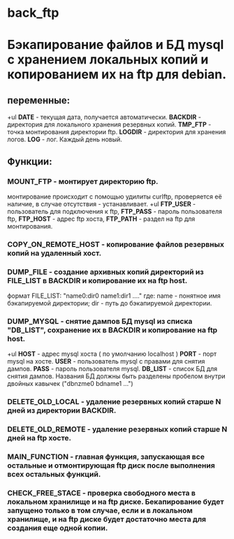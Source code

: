 # back_ftp
# Бэкапирование файлов и БД mysql с хранением локальных копий и копированием их на ftp для debian.

## переменные:
+ul
**DATE** - текущая дата, получается автоматически.
**BACKDIR** - директория для локального хранения резервных копий.
**TMP_FTP** - точка монтирования директории ftp.
**LOGDIR** - директория для хранения логов.
**LOG** - лог. Каждый день новый.

## Функции:

### MOUNT_FTP - монтирует директорию ftp.
монтирование происходит с помощью удилиты curlftp, проверяется её наличие, в случае отсутствия - устанавливает.
+ul
**FTP_USER** - пользователь для подключения к ftp,
**FTP_PASS** - пароль пользователя ftp,
**FTP_HOST** - адрес ftp хоста,
**FTP_PATH** - раздел на ftp для монтирования.

### COPY_ON_REMOTE_HOST - копирование файлов резервных копий на удаленный хост.

### DUMP_FILE - создание архивных копий директорий из FILE_LIST в BACKDIR и копирование их на ftp host.
формат FILE_LIST:
"name0:dir0 name1:dir1 ...." где:
name - понятное имя бэкапируемой директории;
dir - путь до бэкапируемой директории.

### DUMP_MYSQL - снятие дампов БД mysql из списка "DB_LIST", сохранение их в BACKDIR и копирование на ftp host.
+ul
**HOST** - адрес mysql хоста ( по умолчанию localhost )
**PORT** - порт mysql на хосте.
**USER** - пользователь mysql с правами для снятия дампов.
**PASS** - пароль пользователя mysql.
**DB_LIST** - список БД для снятия дампов. Названия БД должны быть разделены пробелом внутри двойных кавычек ("dbnzme0 bdname1 ...")

### DELETE_OLD_LOCAL - удаление резервных копий старше N дней из директории BACKDIR.

### DELETE_OLD_REMOTE - удаление резервных копий старше N дней на ftp хосте.

### MAIN_FUNCTION - главная функция, запускающая все остальные и отмонтирующая ftp диск после выполнения всех остальных функций.

### CHECK_FREE_STACE - проверка свободного места в локальном хранилище и на ftp диске. Бекапирование будет запущено только в том случае, если и в локальном хранилище, и на ftp диске будет достаточно места для создания еще одной копии.

